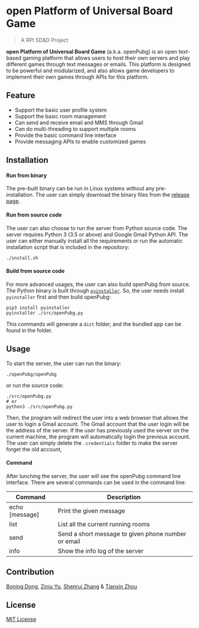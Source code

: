 # open Platform of Universal Board Game
>A RPI SD&D Project

**open Platform of Universal Board Game** (a.k.a. openPubg) is an open text-based gaming platform that allows users to host their own servers and play different games through text messages or emails. This platform is designed to be powerful and  modularized, and also allows game developers to implement their own games through APIs for this platform.


## Feature
* Support the basic user profile system
* Support the basic room management
* Can send and receive email and MMS through Gmail
* Can do multi-threading to support multiple rooms
* Provide the basic command line interface
* Provide messaging APIs to enable customized games


## Installation
#### Run from binary
The pre-built binary can be run in Linux systems without any pre-installation. The user can simply download the binary files from the [release page](https://github.com/Erebuxy/openPubg/releases).

#### Run from source code
The user can also choose to run the server from Python source code. The server requires Python 3 (3.5 or above) and Google Gmail Python API. The user can either manually install all the requirements or run the automatic installation script that is included in the repository:
```shell
./install.sh
```

#### Build from source code
For more advanced usages, the user can also build openPubg from source. The Python binary is built through [`pyinstaller`](http://www.pyinstaller.org/). So, the user needs install `pyinstaller` first and then build openPubg:
```shell
pip3 install pyinstaller
pyinstaller ./src/openPubg.py

```
This commands will generate a `dist` folder, and the bundled app can be found in the folder.


## Usage
To start the server, the user can run the binary:
```shell
./openPubg/openPubg
```
or run the source code:
```shell
./src/openPubg.py
# or
python3 ./src/openPubg.py
```
Then, the program will redirect the user into a web browser that allows the user to login a Gmail account. The Gmail account that the user login will be the address of the server. If the user has previously used the server on the current machine, the program will automatically login the previous account. The user can simply delete the `.credentials` folder to make the server forget the old account,

#### Command
After lunching the server, the user will see the openPubg command line interface. There are several commands can be used in the command line:

| Command       | Description                                        |
|---------------|----------------------------------------------------|
|echo [message] |Print the given message                             |
|list           |List all the current running rooms                  |
|send           |Send a short message to given phone number or email |
|info           |Show the info log of the server                     |


## Contribution
[Boning Dong](https://github.com/Erebuxy), [Ziniu Yu](https://github.com/ZiniuYu), [Shenrui Zhang](https://github.com/horizonless) & [Tianxin Zhou](https://github.com/TZ199)

## License
[MIT License](https://github.com/Erebuxy/openPubg/blob/master/LICENSE)
